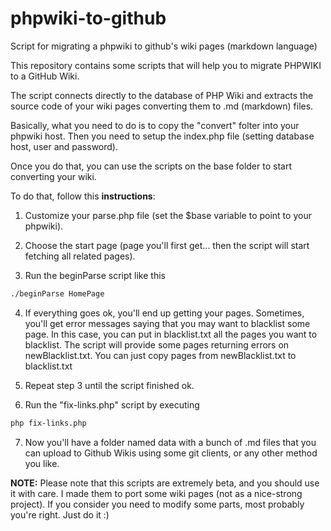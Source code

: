 # phpwiki-to-github
Script for migrating a phpwiki to github's wiki pages (markdown language)

This repository contains some scripts that will help you to migrate PHPWIKI to a GitHub Wiki.

The script connects directly to the database of PHP Wiki and extracts the source code of your wiki pages converting them to .md (markdown) files.

Basically, what you need to do is to copy the "convert" folter into your phpwiki host.
Then you need to setup the index.php file (setting database host, user and password).

Once you do that, you can use the scripts on the base folder to start converting your wiki.

To do that, follow this **instructions**:

1. Customize your parse.php file (set the $base variable to point to your phpwiki).

2. Choose the start page (page you'll first get... then the script will start fetching all related pages).

3. Run the beginParse script like this
```bash
./beginParse HomePage
```

4. If everything goes ok, you'll end up getting your pages. Sometimes, you'll get error messages saying that you may want to blacklist some page.
In this case, you can put in blacklist.txt all the pages you want to blacklist.
The script will provide some pages returning errors on newBlacklist.txt. You can just copy pages from newBlacklist.txt to blacklist.txt

5. Repeat step 3 until the script finished ok.

6. Run the "fix-links.php" script by executing
```bash
php fix-links.php
```

7. Now you'll have a folder named data with a bunch of .md files that you can upload to Github Wikis using some git clients, or any other method you like.

**NOTE:** Please note that this scripts are extremely beta, and you should use it with care. I made them to port some wiki pages (not as a nice-strong project).
If you consider you need to modify some parts, most probably you're right. Just do it :)

